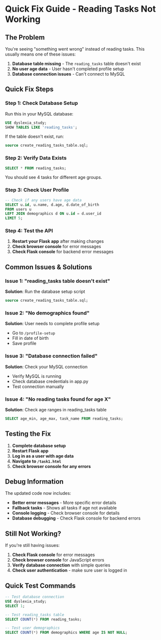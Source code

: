 # Quick Fix Guide - Reading Tasks Not Working

## The Problem
You're seeing "something went wrong" instead of reading tasks. This usually means one of these issues:

1. **Database table missing** - The `reading_tasks` table doesn't exist
2. **No user age data** - User hasn't completed profile setup
3. **Database connection issues** - Can't connect to MySQL

## Quick Fix Steps

### Step 1: Check Database Setup
Run this in your MySQL database:
```sql
USE dyslexia_study;
SHOW TABLES LIKE 'reading_tasks';
```

If the table doesn't exist, run:
```sql
source create_reading_tasks_table.sql;
```

### Step 2: Verify Data Exists
```sql
SELECT * FROM reading_tasks;
```

You should see 4 tasks for different age groups.

### Step 3: Check User Profile
```sql
-- Check if any users have age data
SELECT u.id, u.name, d.age, d.date_of_birth 
FROM users u 
LEFT JOIN demographics d ON u.id = d.user_id 
LIMIT 5;
```

### Step 4: Test the API
1. **Restart your Flask app** after making changes
2. **Check browser console** for error messages
3. **Check Flask console** for backend error messages

## Common Issues & Solutions

### Issue 1: "reading_tasks table doesn't exist"
**Solution**: Run the database setup script
```sql
source create_reading_tasks_table.sql;
```

### Issue 2: "No demographics found"
**Solution**: User needs to complete profile setup
- Go to `/profile-setup`
- Fill in date of birth
- Save profile

### Issue 3: "Database connection failed"
**Solution**: Check your MySQL connection
- Verify MySQL is running
- Check database credentials in app.py
- Test connection manually

### Issue 4: "No reading tasks found for age X"
**Solution**: Check age ranges in reading_tasks table
```sql
SELECT age_min, age_max, task_name FROM reading_tasks;
```

## Testing the Fix

1. **Complete database setup**
2. **Restart Flask app**
3. **Log in as a user with age data**
4. **Navigate to `/task1.html`**
5. **Check browser console for any errors**

## Debug Information

The updated code now includes:
- **Better error messages** - More specific error details
- **Fallback tasks** - Shows all tasks if age not available
- **Console logging** - Check browser console for details
- **Database debugging** - Check Flask console for backend errors

## Still Not Working?

If you're still having issues:

1. **Check Flask console** for error messages
2. **Check browser console** for JavaScript errors  
3. **Verify database connection** with simple queries
4. **Check user authentication** - make sure user is logged in

## Quick Test Commands

```sql
-- Test database connection
USE dyslexia_study;
SELECT 1;

-- Test reading_tasks table
SELECT COUNT(*) FROM reading_tasks;

-- Test user demographics
SELECT COUNT(*) FROM demographics WHERE age IS NOT NULL;
```
